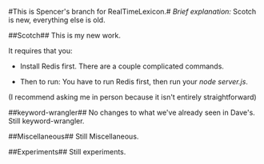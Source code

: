 #This is Spencer's branch for RealTimeLexicon.#
*Brief explanation:* Scotch is new, everything else is old.

##Scotch##
This is my new work.

It requires that you:

* Install Redis first. There are a couple complicated commands.

* Then to run: You have to run Redis first, then run your *node server.js*.

(I recommend asking me in person because it isn't entirely straightforward)

##keyword-wrangler##
No changes to what we've already seen in Dave's. Still keyword-wrangler.

##Miscellaneous##
Still Miscellaneous.

##Experiments##
Still experiments.
